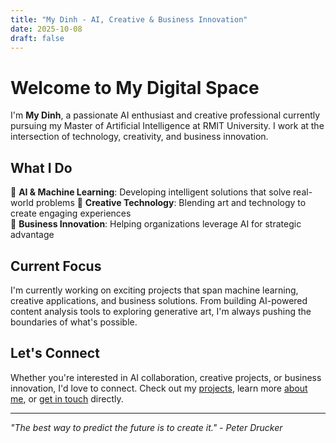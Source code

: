 ```yaml
---
title: "My Dinh - AI, Creative & Business Innovation"
date: 2025-10-08
draft: false
---
```


# Welcome to My Digital Space

I'm **My Dinh**, a passionate AI enthusiast and creative professional currently pursuing my Master of Artificial Intelligence at RMIT University. I work at the intersection of technology, creativity, and business innovation.

## What I Do

🤖 **AI & Machine Learning**: Developing intelligent solutions that solve real-world problems
🎨 **Creative Technology**: Blending art and technology to create engaging experiences  
💼 **Business Innovation**: Helping organizations leverage AI for strategic advantage

## Current Focus

I'm currently working on exciting projects that span machine learning, creative applications, and business solutions. From building AI-powered content analysis tools to exploring generative art, I'm always pushing the boundaries of what's possible.

## Let's Connect

Whether you're interested in AI collaboration, creative projects, or business innovation, I'd love to connect. Check out my [projects](/projects), learn more [about me](/about), or [get in touch](/contact) directly.

---

*"The best way to predict the future is to create it." - Peter Drucker*
